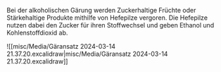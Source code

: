 Bei der alkoholischen Gärung werden Zuckerhaltige Früchte  oder Stärkehaltige Produkte mithilfe von Hefepilze vergoren. 
Die Hefepilze nutzen dabei den Zucker für ihren Stoffwechsel und geben Ethanol und Kohlenstoffdioxid ab. 

![[misc/Media/Gäransatz 2024-03-14 21.37.20.excalidraw|misc/Media/Gäransatz 2024-03-14 21.37.20.excalidraw]]